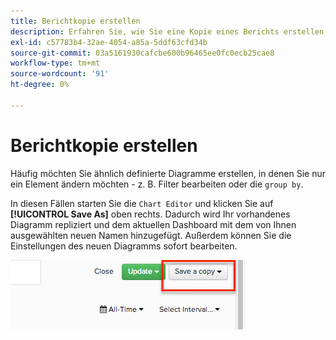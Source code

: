 ```yaml
---
title: Berichtkopie erstellen
description: Erfahren Sie, wie Sie eine Kopie eines Berichts erstellen.
exl-id: c57783b4-32ae-4054-a85a-5ddf63cfd34b
source-git-commit: 03a5161930cafcbe600b96465ee0fc0ecb25cae8
workflow-type: tm+mt
source-wordcount: '91'
ht-degree: 0%

---
```


# Berichtkopie erstellen

Häufig möchten Sie ähnlich definierte Diagramme erstellen, in denen Sie nur ein Element ändern möchten - z. B. Filter bearbeiten oder die `group by`.

In diesen Fällen starten Sie die `Chart Editor` und klicken Sie auf **[!UICONTROL Save As]** oben rechts. Dadurch wird Ihr vorhandenes Diagramm repliziert und dem aktuellen Dashboard mit dem von Ihnen ausgewählten neuen Namen hinzugefügt. Außerdem können Sie die Einstellungen des neuen Diagramms sofort bearbeiten.

![](../../assets/create-report-copy.png)
